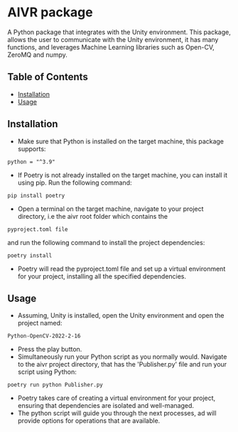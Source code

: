 # AIVR package
A Python package that integrates with the Unity environment. This package,
allows the user to communicate with the Unity environment, it has many functions,
and leverages Machine Learning libraries such as Open-CV, ZeroMQ and numpy.

## Table of Contents

- [Installation](#installation)
- [Usage](#usage)


## Installation

- Make sure that Python is installed on the target machine, this package
 supports:
 ```
 python = "^3.9"
 ````
- If Poetry is not already installed on the target machine, you can install it    using pip. Run the following command:
```
pip install poetry
```
- Open a terminal on the target machine, navigate to your project directory, i.e the aivr root folder which contains the
```
pyproject.toml file
```
and run the following command to install the project dependencies:
```
poetry install
```
- Poetry will read the pyproject.toml file and set up a virtual environment for your project, installing all the specified dependencies.

## Usage

- Assuming, Unity is installed, open the Unity environment and open the project named:
```
Python-OpenCV-2022-2-16
```
- Press the play button.
- Simultaneously run your Python script as you normally would. Navigate to the aivr project directory, that has the 'Publisher.py' file and run your script using Python:
```
poetry run python Publisher.py
```
- Poetry takes care of creating a virtual environment for your project, ensuring that dependencies are isolated and well-managed.
- The python script will guide you through the next processes, ad will provide options for operations that are available.
